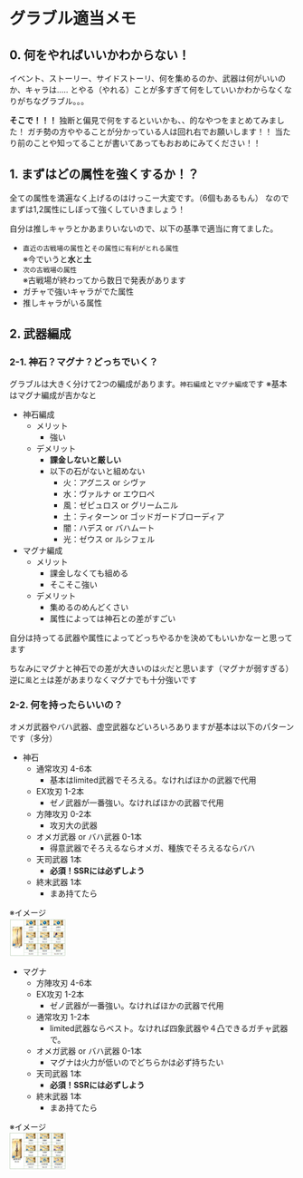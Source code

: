 # グラブル適当メモ

## 0. 何をやればいいかわからない！

イベント、ストーリー、サイドストーリ、何を集めるのか、武器は何がいいのか、キャラは.....
とやる（やれる）ことが多すぎて何をしていいかわからなくなりがちなグラブル。。。


**そこで！！！** 
独断と偏見で何をするといいかも、、的なやつをまとめてみました！
ガチ勢の方ややることが分かっている人は回れ右でお願いします！！
当たり前のことや知ってることが書いてあってもおおめにみてください！！



## 1. まずはどの属性を強くするか！？

全ての属性を満遍なく上げるのはけっこー大変です。（6個もあるもん）
なのでまずは1,2属性にしぼって強くしていきましょう！

自分は推しキャラとかあまりいないので、以下の基準で適当に育てました。

* `直近の古戦場の属性`と`その属性に有利がとれる属性`  
※今でいうと**水**と**土**
* `次の古戦場の属性`  
※古戦場が終わってから数日で発表があります
* ガチャで強いキャラがでた属性
* 推しキャラがいる属性



## 2. 武器編成

### 2-1. 神石？マグナ？どっちでいく？


グラブルは大きく分けて2つの編成があります。`神石編成`と`マグナ編成`です
※基本はマグナ編成が吉かなと


* 神石編成
    * メリット
        * 強い
    * デメリット
        * **課金しないと厳しい**
        * 以下の石がないと組めない
            * 火：アグニス or シヴァ
            * 水：ヴァルナ or エウロペ
            * 風：ゼピュロス or グリームニル
            * 土：ティターン or ゴッドガードブローディア
            * 闇：ハデス or バハムート
            * 光：ゼウス or ルシフェル
* マグナ編成
    * メリット
        * 課金しなくても組める
        * そこそこ強い
    * デメリット
        * 集めるのめんどくさい
        * 属性によっては神石との差がすごい

自分は持ってる武器や属性によってどっちやるかを決めてもいいかなーと思ってます


ちなみにマグナと神石での差が大きいのは`火`だと思います（マグナが弱すぎる）
逆に`風`と`土`は差があまりなくマグナでも十分強いです


### 2-2. 何を持ったらいいの？

オメガ武器やバハ武器、虚空武器などいろいろありますが基本は以下のパターンです（多分）


* 神石
    * 通常攻刃 4-6本
        * 基本はlimited武器でそろえる。なければほかの武器で代用
    * EX攻刃 1-2本
        * ゼノ武器が一番強い。なければほかの武器で代用
    * 方陣攻刃 0-2本
        * 攻刃大の武器
    * オメガ武器 or バハ武器 0-1本
        * 得意武器でそろえるならオメガ、種族でそろえるならバハ
    * 天司武器 1本
        * **必須！SSRには必ずしよう**
    * 終末武器 1本
        * まあ持てたら

※イメージ  
<img src="../XX_image/mizu_varna_1.png" width="100px">
 
* マグナ
    * 方陣攻刃 4-6本
    * EX攻刃 1-2本
        * ゼノ武器が一番強い。なければほかの武器で代用
    * 通常攻刃 1-2本
        * limited武器ならベスト。なければ四象武器や４凸できるガチャ武器で。
    * オメガ武器 or バハ武器 0-1本
        * マグナは火力が低いのでどちらかは必ず持ちたい
    * 天司武器 1本
        * **必須！SSRには必ずしよう**
    * 終末武器 1本
        * まあ持てたら

※イメージ  
<img src="../XX_image/mizu_maguna_1.png" width="100px">

